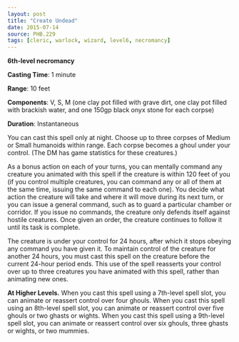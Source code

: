 ```yaml
---
layout: post
title: "Create Undead"
date: 2015-07-14
source: PHB.229
tags: [cleric, warlock, wizard, level6, necromancy]
---
```


**6th-level necromancy**

**Casting Time**: 1 minute

**Range**: 10 feet

**Components**: V, S, M (one clay pot filled with grave dirt, one clay pot filled with brackish water, and one 150gp black onyx stone for each corpse)

**Duration**: Instantaneous

You can cast this spell only at night. Choose up to three corpses of Medium or Small humanoids within range. Each corpse becomes a ghoul under your control. (The DM has game statistics for these creatures.)

As a bonus action on each of your turns, you can mentally command any creature you animated with this spell if the creature is within 120 feet of you (if you control multiple creatures, you can command any or all of them at the same time, issuing the same command to each one). You decide what action the creature will take and where it will move during its next turn, or you can issue a general command, such as to guard a particular chamber or corridor. If you issue no commands, the creature only defends itself against hostile creatures. Once given an order, the creature continues to follow it until its task is complete.

The creature is under your control for 24 hours, after which it stops obeying any command you have given it. To maintain control of the creature for another 24 hours, you must cast this spell on the creature before the current 24-hour period ends. This use of the spell reasserts your control over up to three creatures you have animated with this spell, rather than animating new ones.

**At Higher Levels.** When you cast this spell using a 7th-level spell slot, you can animate or reassert control over four ghouls. When you cast this spell using an 8th-level spell slot, you can animate or reassert control over five ghouls or two ghasts or wights. When you cast this spell using a 9th-level spell slot, you can animate or reassert control over six ghouls, three ghasts or wights, or two mummies.
